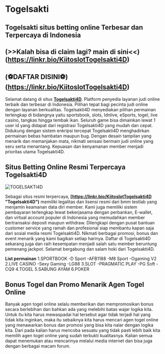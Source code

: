 # Togelsakti


## Togelsakti situs betting online Terbesar dan Terpercaya di Indonesia

## (>>Kalah bisa di claim lagi? main di sini<<) (https://linkr.bio/KiitoslotTogelsakti4D)

## (⚽DAFTAR DISINI⚽) (https://linkr.bio/KiitoslotTogelsakti4D)

Selamat datang di situs  **[Togelsakti4D](https://linkr.bio/KiitoslotTogelsakti4D "TOGELSAKTI4D")**. Platform penyedia layanan judi online terbaik dan terbesar di Indonesia. Pilihan tepat bagi pecinta judi online dengan layanan berkualitas. Togelsakti4D menyediakan pilihan permainan terlengkap di bidangnya yaitu sportsbook, slots, Idnlive, eSports, togel, live casino, tangkas hingga tembak ikan. Seluruh game bisa dimainkan lewat 1 user id yang didapat dari registrasi Togelsakti4D yang mudah dan cepat. Didukung dengan sistem enkripsi tercepat Togelsakti4D menghadirkan permainan bebas hambatan maupun bug. Dengan desain tampilan yang menarik dan memanjakan mata, nikmati sensasi bermain judi online yang seru serta menantang. Kepuasan dan kenyamanan member menjadi prioritas utama Togelsakti4D.

## Situs Betting Online Resmi Terpercaya Togelsakti4D

![TOGELSAKTI4D](
https://ibb.co/rtLzbBB)

Sebagai situs resmi terpercaya, **[https://linkr.bio/KiitoslotTogelsakti4D "Togelsakti4D")** memiliki legalitas dan lisensi resmi dari bmm testlab yang menjamin keamanan data diri member. Kami juga memiliki sistem pembayaran terlengkap lewat bekerjasama dengan perbankan, E-wallet, dan virtual account populer di Indonesia yang memudahkan member bertransaksi deposit maupun withdraw. Dilengkapi dengan pusat bantuan customer service yang ramah dan profesional siap membantu kapan saja dari sosial media resmi Togelsakti4D. Nikmati berbagai promosi, bonus dan event menarik yang kami bagikan setiap harinya. Daftar di Togelsakti4D  sekarang juga dan raih kesempatan menjadi salah satu member beruntung pemenang jackpot. Selamat bergabung dan salam hoki dari Togelsakti4D.


**List permainan**
1.SPORTBOOK
 -D Sport
 -AFB1188
 -M8 Sport
 -Ogaming V2
2.LIVE CASINO
 -Sexy Gaming
 -LG88
3.SLOT
 -PRAGMATIC PLAY
 -PG Soft
 -CQ9
4.TOGEL
5.SABUNG AYAM
6.POKER

## Bonus Togel dan Promo Menarik Agen Togel Online ##

Banyak agen togel online selalu memberikan dan mempromosikan bonus secara berlebihan dan bahkan ada yang melebihi batas wajar logika kita. Untuk itu kita harus mewaspadai hal tersebut agar tidak terjadi hal yang tidak kita inginkan, maka itu sebaiknya kita harus mencari agen togel online yang menawarkan bonus dan promosi yang bisa kita nalar dengan logika kita. Dari pada kalian harus mencoba sesuatu yang tidak pasti lebih baik kita memilih agen togel online yang sudah terbukti kualitasnya. Kalian semua dapat menemukan atau mencarinya melalui media internet dan bisa juga dengan berbagai macam forum.

